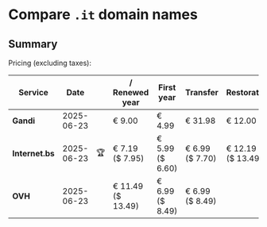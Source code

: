 # Compare `.it` domain names

## Summary

Pricing (excluding taxes):

| Service | Date |  | / Renewed year | First year | Transfer | Restoration |
|--|--|--|--|--|--|--|
| **Gandi** | 2025-06-23 |  | € 9.00 | € 4.99 | € 31.98 | € 12.00 |
| **Internet.bs** | 2025-06-23 | 🏆 | € 7.19<br>($ 7.95) | € 5.99<br>($ 6.60) | € 6.99<br>($ 7.70) | € 12.19<br>($ 13.49) |
| **OVH** | 2025-06-23 |  | € 11.49<br>($ 13.49) | € 6.99<br>($ 8.49) | € 6.99<br>($ 8.49) |  |

